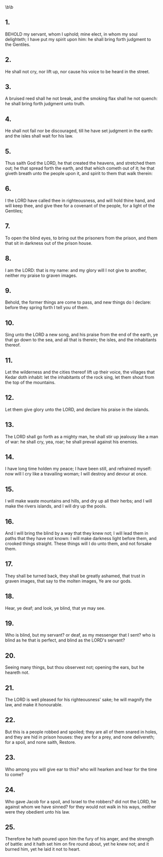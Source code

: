 \b\b
## 1.
BEHOLD my servant, whom I uphold; mine elect, in whom my soul delighteth; I have put my spirit upon him: he shall bring forth judgment to the Gentiles.
## 2.
He shall not cry, nor lift up, nor cause his voice to be heard in the street.
## 3.
A bruised reed shall he not break, and the smoking flax shall he not quench: he shall bring forth judgment unto truth.
## 4.
He shall not fail nor be discouraged, till he have set judgment in the earth: and the isles shall wait for his law.
## 5.
Thus saith God the LORD, he that created the heavens, and stretched them out; he that spread forth the earth, and that which cometh out of it; he that giveth breath unto the people upon it, and spirit to them that walk therein:
## 6.
I the LORD have called thee in righteousness, and will hold thine hand, and will keep thee, and give thee for a covenant of the people, for a light of the Gentiles;
## 7.
To open the blind eyes, to bring out the prisoners from the prison, and them that sit in darkness out of the prison house.
## 8.
I am the LORD: that is my name: and my glory will I not give to another, neither my praise to graven images.
## 9.
Behold, the former things are come to pass, and new things do I declare: before they spring forth I tell you of them.
## 10.
Sing unto the LORD a new song, and his praise from the end of the earth, ye that go down to the sea, and all that is therein; the isles, and the inhabitants thereof.
## 11.
Let the wilderness and the cities thereof lift up their voice, the villages that Kedar doth inhabit: let the inhabitants of the rock sing, let them shout from the top of the mountains.
## 12.
Let them give glory unto the LORD, and declare his praise in the islands.
## 13.
The LORD shall go forth as a mighty man, he shall stir up jealousy like a man of war: he shall cry, yea, roar; he shall prevail against his enemies.
## 14.
I have long time holden my peace; I have been still, and refrained myself: now will I cry like a travailing woman; I will destroy and devour at once.
## 15.
I will make waste mountains and hills, and dry up all their herbs; and I will make the rivers islands, and I will dry up the pools.
## 16.
And I will bring the blind by a way that they knew not; I will lead them in paths that they have not known: I will make darkness light before them, and crooked things straight.  These things will I do unto them, and not forsake them.
## 17.
They shall be turned back, they shall be greatly ashamed, that trust in graven images, that say to the molten images, Ye are our gods.
## 18.
Hear, ye deaf; and look, ye blind, that ye may see.
## 19.
Who is blind, but my servant?  or deaf, as my messenger that I sent?  who is blind as he that is perfect, and blind as the LORD's servant?
## 20.
Seeing many things, but thou observest not; opening the ears, but he heareth not.
## 21.
The LORD is well pleased for his righteousness' sake; he will magnify the law, and make it honourable.
## 22.
But this is a people robbed and spoiled; they are all of them snared in holes, and they are hid in prison houses: they are for a prey, and none delivereth; for a spoil, and none saith, Restore.
## 23.
Who among you will give ear to this?  who will hearken and hear for the time to come?
## 24.
Who gave Jacob for a spoil, and Israel to the robbers?  did not the LORD, he against whom we have sinned?  for they would not walk in his ways, neither were they obedient unto his law.
## 25.
Therefore he hath poured upon him the fury of his anger, and the strength of battle: and it hath set him on fire round about, yet he knew not; and it burned him, yet he laid it not to heart.
